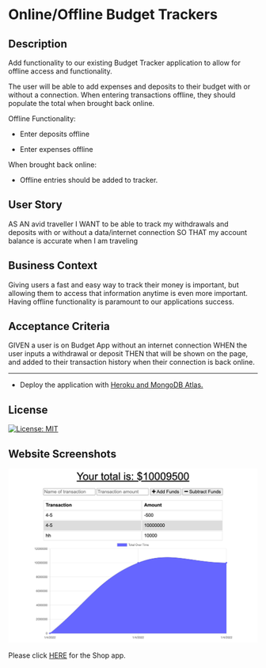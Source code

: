 # Online/Offline Budget Trackers

## Description

Add functionality to our existing Budget Tracker application to allow for offline access and functionality.

The user will be able to add expenses and deposits to their budget with or without a connection. When entering transactions offline, they should populate the total when brought back online.

Offline Functionality:

- Enter deposits offline

- Enter expenses offline

When brought back online:

- Offline entries should be added to tracker.

## User Story

AS AN avid traveller
I WANT to be able to track my withdrawals and deposits with or without a data/internet connection
SO THAT my account balance is accurate when I am traveling

## Business Context

Giving users a fast and easy way to track their money is important, but allowing them to access that information anytime is even more important. Having offline functionality is paramount to our applications success.

## Acceptance Criteria

GIVEN a user is on Budget App without an internet connection
WHEN the user inputs a withdrawal or deposit
THEN that will be shown on the page, and added to their transaction history when their connection is back online.

---

- Deploy the application with [Heroku and MongoDB Atlas.](../04-Important/MongoAtlas-Deploy.md)

## License

[![License: MIT](https://img.shields.io/badge/License-MIT-yellow.svg)](https://opensource.org/licenses/MIT)

## Website Screenshots

![screenshot](./budget-tracker.png)

Please click [HERE](https://budget-trackers16.herokuapp.com/) for the Shop app.
